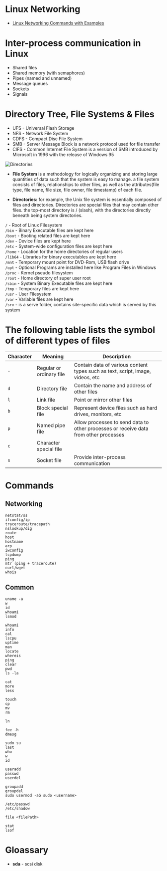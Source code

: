 # Linux Networking
- [Linux Networking Commands with Examples](https://mindmajix.com/linux-networking-commands-best-examples)



# Inter-process communication in Linux
- Shared files
- Shared memory (with semaphores)
- Pipes (named and unnamed)
- Message queues
- Sockets
- Signals

# Directory Tree, File Systems & Files

- UFS - Universal Flash Storage
- NFS - Network File System
- CDFS - Compact Disc File System
- SMB - Server Message Block is a network protocol used for file transfer
- CIFS - Common Internet File System is a version of SMB introduced by Microsoft in 1996 with the release of Windows 95

![Directories](https://user-images.githubusercontent.com/8178412/208289340-c7b752a7-a18c-44e1-ae55-696f97ba4907.png)


- **File System** is a methodology for logically organizing and storing large quantities of data such that the system is easy to manage. a file system consists of files, relationships to other files, as well as the attributes(file type, file name, file size, file owner, file timestamp) of each file.

- **Directories:** for example, the Unix file system is essentially composed of files and directories. Directories are special files that may contain other files. the top-most directory is / (slash), with the directories directly beneath being system directories.

`/` - Root of Linux Filesystem <br/>
`/bin` - Binary Executable files are kept here <br/>
`/boot` - Booting related files are kept here <br/>
`/dev` - Device files are kept here <br/>
`/etc` - System-wide configuration files are kept here <br/>
`/home` - Location for the home directories of regular users <br/>
`/lib64` - Libraries for binary executables are kept here <br/>
`/mnt` - Temporary mount point for DVD-Rom, USB flash drive <br/>
`/opt` - Optional Programs are installed here like Program Files in Windows <br/>
`/proc` - Kernel pseudo filesystem <br/>
`/root` - Home directory of super user root <br/>
`/sbin` - System Binary Executable files are kept here <br/>
`/tmp` - Temporary files are kept here <br/>
`/usr` - User Filesystem <br/>
`/var` - Variable files are kept here <br/>
`/srv` - is a serve folder, contains site-specific data which is served by this system <br/>

# The following table lists the symbol of different types of files

| Character |   Meaning | Description |
| - |   - | - |
| `-` | Regular or ordinary file | Contain data of various content types such as text, script, image, videos, etc |
| `d` | Directory file | Contain the name and address of other files |
| `l` | Link file | Point or mirror other files |
| `b` | Block special file | Represent device files such as hard drives, monitors, etc |
| `p` | Named pipe file | Allow processes to send data to other processes or receive data from other processes |
| `c` | Character special file |
| `s` | Socket file | Provide inter-process communication |

# Commands

## Networking 
```
netstat/ss 
ifconfig/ip       
traceroute/tracepath
nslookup/dig
route
host
hostname
arp
iwconfig
tcpdump
ping
mtr (ping + traceroute)
curl/wget
whois
```
## Common
```
uname -a
w
id
whoami
lsmod
```

```
whoami
info
cal
lscpu
uptime
man
locate
whereis
ping
clear
pwd
ls -la

cat
more
less

touch
cp
mv
rm

ln

fee -h
dmesg

sudo su
last
who
w
id

useradd
passwd
userdel

groupadd
groupdel
sudo usermod -aG sudo <username>

/etc/passwd
/etc/shadow

file <filePath>

stat
lsof
```

# Gloassary

- **sda** - scsi disk